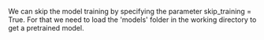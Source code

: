 We can skip the model training by specifying the parameter skip_training = True. For that we need to load the 'models' folder in the working directory to get a pretrained model.
